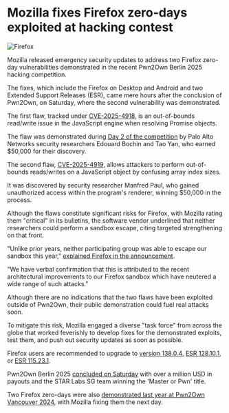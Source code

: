 # Mozilla fixes Firefox zero-days exploited at hacking contest

![Firefox](https://www.bleepstatic.com/content/hl-images/2024/03/22/Firefox.jpg)

Mozilla released emergency security updates to address two Firefox zero-day vulnerabilities demonstrated in the recent Pwn2Own Berlin 2025 hacking competition.

The fixes, which include the Firefox on Desktop and Android and two Extended Support Releases (ESR), came mere hours after the conclusion of Pwn2Own, on Saturday, where the second vulnerability was demonstrated.

The first flaw, tracked under [CVE-2025-4918](https://nvd.nist.gov/vuln/detail/CVE-2025-4918), is an out-of-bounds read/write issue in the JavaScript engine when resolving Promise objects.

The flaw was demonstrated during [Day 2 of the competition](https://www.bleepingcomputer.com/news/security/hackers-exploit-vmware-esxi-microsoft-sharepoint-zero-days-at-pwn2own/) by Palo Alto Networks security researchers Edouard Bochin and Tao Yan, who earned $50,000 for their discovery.

The second flaw, [CVE-2025-4919](https://nvd.nist.gov/vuln/detail/CVE-2025-4919), allows attackers to perform out-of-bounds reads/writes on a JavaScript object by confusing array index sizes.

It was discovered by security researcher Manfred Paul, who gained unauthorized access within the program's renderer, winning $50,000 in the process.

Although the flaws constitute significant risks for Firefox, with Mozilla rating them "critical" in its bulletins, the software vendor underlined that neither researchers could perform a sandbox escape, citing targeted strengthening on that front.

"Unlike prior years, neither participating group was able to escape our sandbox this year," [explained Firefox in the announcement](https://blog.mozilla.org/security/2025/05/17/firefox-security-response-to-pwn2own-2025/).

"We have verbal confirmation that this is attributed to the recent architectural improvements to our Firefox sandbox which have neutered a wide range of such attacks."

Although there are no indications that the two flaws have been exploited outside of Pwn2Own, their public demonstration could fuel real attacks soon.

To mitigate this risk, Mozilla engaged a diverse "task force" from across the globe that worked feverishly to develop fixes for the demonstrated exploits, test them, and push out security updates as soon as possible.

Firefox users are recommended to upgrade to [version 138.0.4](https://www.mozilla.org/en-US/security/advisories/mfsa2025-36/), [ESR 128.10.1](https://www.mozilla.org/en-US/security/advisories/mfsa2025-37/), or [ESR 115.23.1](https://www.mozilla.org/en-US/security/advisories/mfsa2025-38/).

Pwn2Own Berlin 2025 [concluded on Saturday](https://www.bleepingcomputer.com/news/security/hackers-earn-1-078-750-for-28-zero-days-at-pwn2own-berlin/) with over a million USD in payouts and the STAR Labs SG team winning the 'Master or Pwn' title.

Two Firefox zero-days were also [demonstrated last year at Pwn2Own Vancouver 2024](https://www.bleepingcomputer.com/news/security/mozilla-fixes-two-firefox-zero-day-bugs-exploited-at-pwn2own/), with Mozilla fixing them the next day.